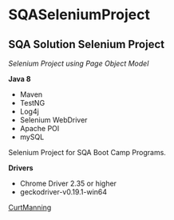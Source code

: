 # SQASeleniumProject
## SQA Solution Selenium Project

*Selenium Project using Page Object Model*

**Java 8**

* Maven
* TestNG
* Log4j
* Selenium WebDriver
* Apache POI
* mySQL

Selenium Project for SQA Boot Camp Programs. 

**Drivers**

* Chrome Driver 2.35 or higher
* geckodriver-v0.19.1-win64

[CurtManning](https://github.com)

